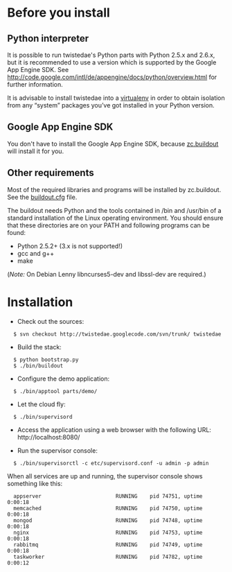 # Before you install #

## Python interpreter ##

It is possible to run twistedae's Python parts with Python 2.5.x and 2.6.x, but
it is recommended to use a version which is supported by the Google App Engine
SDK. See http://code.google.com/intl/de/appengine/docs/python/overview.html for
further information.

It is advisable to install twistedae into a
[virtualenv](http://pypi.python.org/pypi/virtualenv) in order to obtain
isolation from any “system” packages you’ve got installed in your Python
version.

## Google App Engine SDK ##

You don't have to install the Google App Engine SDK, because
[zc.buildout](http://pypi.python.org/pypi/zc.buildout) will install it for you.

## Other requirements ##

Most of the required libraries and programs will be installed by zc.buildout.
See the [buildout.cfg](http://code.google.com/p/twistedae/source/browse/trunk/buildout.cfg) file.

The buildout needs Python and the tools contained in /bin and /usr/bin of a
standard installation of the Linux operating environment. You should ensure
that these directories are on your PATH and following programs can be found:

  * Python 2.5.2+ (3.x is not supported!)
  * gcc and g++
  * make

(_Note:_ On Debian Lenny libncurses5-dev and libssl-dev are required.)

# Installation #

  * Check out the sources:
```
  $ svn checkout http://twistedae.googlecode.com/svn/trunk/ twistedae
```

  * Build the stack:
```
  $ python bootstrap.py
  $ ./bin/buildout
```

  * Configure the demo application:
```
  $ ./bin/apptool parts/demo/
```

  * Let the cloud fly:
```
  $ ./bin/supervisord
```

  * Access the application using a web browser with the following URL: http://localhost:8080/

  * Run the supervisor console:
```
  $ ./bin/supervisorctl -c etc/supervisord.conf -u admin -p admin
```

When all services are up and running, the supervisor console shows something
like this:
```
  appserver                        RUNNING    pid 74751, uptime 0:00:18
  memcached                        RUNNING    pid 74750, uptime 0:00:18
  mongod                           RUNNING    pid 74748, uptime 0:00:18
  nginx                            RUNNING    pid 74753, uptime 0:00:18
  rabbitmq                         RUNNING    pid 74749, uptime 0:00:18
  taskworker                       RUNNING    pid 74782, uptime 0:00:12
```
